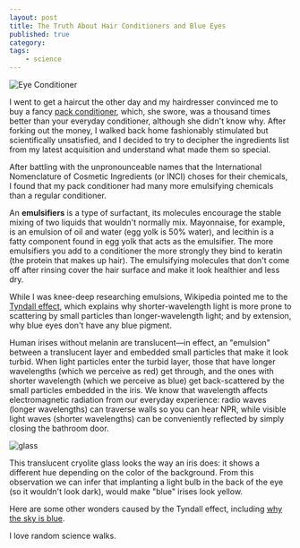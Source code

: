 ```yaml
---
layout: post
title: The Truth About Hair Conditioners and Blue Eyes
published: true
category:
tags:
    - science
---
```


![Eye Conditioner](https://lh6.googleusercontent.com/-A5o4yzAmY3Y/Uk9qlzh7vqI/AAAAAAAAElY/i8jo5yW8CF0/w500-no/eye-cond.jpg)

I went to get a haircut the other day and my hairdresser convinced me to buy a fancy [pack conditioner](https://en.wikipedia.org/wiki/Hair_conditioner#Types), which, she swore, was a thousand times better than your everyday conditioner, although she didn't know why. After forking out the money, I walked back home fashionably stimulated but scientifically unsatisfied, and I decided to try to decipher the ingredients list from my latest acquisition and understand what made them so special.

<!--excerpt-->

After battling with the unpronounceable names that the International Nomenclature of Cosmetic Ingredients (or INCI) choses for their chemicals, I found that my pack conditioner had many more emulsifying chemicals than a regular conditioner.

An **emulsifiers** is a type of surfactant, its molecules encourage the stable mixing of two liquids that wouldn't normally mix. Mayonnaise, for example, is an emulsion of oil and water (egg yolk is 50% water), and lecithin is a fatty component found in egg yolk that acts as the emulsifier. The more emulsifiers you add to a conditioner the more strongly they bind to keratin (the protein that makes up hair). The emulsifying molecules that don't come off after rinsing cover the hair surface and make it look healthier and less dry.

While I was knee-deep researching emulsions, Wikipedia pointed me to the [Tyndall effect](https://en.wikipedia.org/wiki/Tyndall_effect), which explains why shorter-wavelength light is more prone to scattering by small particles than longer-wavelength light; and by extension, why blue eyes don't have any blue pigment.

Human irises without melanin are translucent—in effect, an "emulsion" between a translucent layer and embedded small particles that make it look turbid. When light particles enter the turbid layer, those that have longer wavelengths (which we perceive as red) get through, and the ones with shorter wavelength (which we perceive as blue) get back-scattered by the small particles embedded in the iris. We know that wavelength affects electromagnetic radiation from our everyday experience: radio waves (longer wavelengths) can traverse walls so you can hear NPR, while visible light waves (shorter wavelengths) can be conveniently reflected by simply closing the bathroom door.

![glass](https://lh4.googleusercontent.com/-el0S0MrnoW8/Uk9q426KDgI/AAAAAAAAElg/0aOgHH6l50M/w316-h237-no/OPALGLAS2.JPG)

This translucent cryolite glass looks the way an iris does: it shows a different hue depending on the color of the background. From this observation we can infer that implanting a light bulb in the back of the eye (so it wouldn't look dark), would make "blue" irises look yellow.

Here are some other wonders caused by the Tyndall effect, including [why the sky is blue](http://www.itp.uni-hannover.de/~zawischa/ITP/scattering.html).

I love random science walks.




